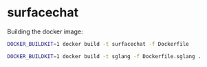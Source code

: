 # surfacechat

Building the docker image:

```sh
DOCKER_BUILDKIT=1 docker build -t surfacechat -f Dockerfile
```

```sh
DOCKER_BUILDKIT=1 docker build -t sglang -f Dockerfile.sglang .
```
